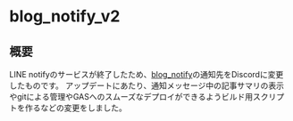 # blog_notify_v2

## 概要
LINE notifyのサービスが終了したため、[blog_notify](https://github.com/motonum/blog_notify/ "motonum/blog_notify")の通知先をDiscordに変更したものです。 
アップデートにあたり、通知メッセージ中の記事サマリの表示やgitによる管理やGASへのスムーズなデプロイができるようビルド用スクリプトを作るなどの変更をしました。
